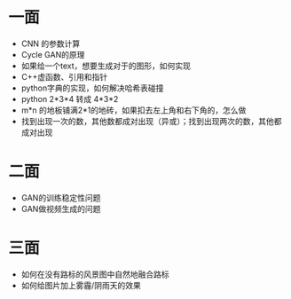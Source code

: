 # 一面
- CNN 的参数计算
- Cycle GAN的原理
- 如果给一个text，想要生成对于的图形，如何实现
- C++虚函数、引用和指针
- python字典的实现，如何解决哈希表碰撞
- python 2\*3\*4 转成 4\*3\*2
- m\*n 的地板铺满2\*1的地砖，如果扣去左上角和右下角的，怎么做
- 找到出现一次的数，其他数都成对出现（异或）；找到出现两次的数，其他都成对出现

# 二面

- GAN的训练稳定性问题
- GAN做视频生成的问题

# 三面

- 如何在没有路标的风景图中自然地融合路标
- 如何给图片加上雾霾/阴雨天的效果

